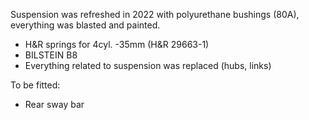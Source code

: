 Suspension was refreshed in 2022 with polyurethane bushings (80A), everything was blasted and painted.

- H&R springs for 4cyl. -35mm (H&R 29663-1)
- BILSTEIN B8 
- Everything related to suspension was replaced (hubs, links)


To be fitted:
- Rear sway bar
